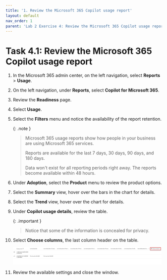 ```yaml
---
title: '1. Review the Microsoft 365 Copilot usage report'
layout: default
nav_order: 1
parent: 'Lab 2 Exercise 4: Review the Microsoft 365 Copilot usage report in the Microsoft 365 admin center'
---
```


# Task 4.1: Review the Microsoft 365 Copilot usage report


1. In the Microsoft 365 admin center, on the left navigation, select **Reports** > **Usage**. 

 

1. On the left navigation, under **Reports**, select **Copilot for Microsoft 365**. 

 

1. Review the **Readiness** page. 

 

1. Select **Usage**. 

 

1. Select the **Filters** menu and notice the availability of the report retention. 

 
    {: .note }
    > Microsoft 365 usage reports show how people in your business are using Microsoft 365 services.
    > 
    > Reports are available for the last 7 days, 30 days, 90 days, and 180 days.
    > 
    > Data won't exist for all reporting periods right away. The reports become available within 48 hours. 

 

1. Under **Adoption**, select the **Product** menu to review the product options.   

 

1. Select the **Summary** view, hover over the bars in the chart for details. 

 

1. Select the **Trend** view, hover over the chart for details. 

 

1. Under **Copilot usage details**, review the table. 

 
   {: .important }
   > Notice that some of the information is concealed for privacy. 

 

1. Select **Choose columns**, the last column header on the table. 

 

    ![a11.jpg](../media/lab2/a11.jpg) 

 

1. Review the available settings and close the window. 
